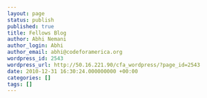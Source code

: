 ```yaml
---
layout: page
status: publish
published: true
title: Fellows Blog
author: Abhi Nemani
author_login: Abhi
author_email: abhi@codeforamerica.org
wordpress_id: 2543
wordpress_url: http://50.16.221.90/cfa_wordpress/?page_id=2543
date: 2010-12-31 16:30:24.000000000 +00:00
categories: []
tags: []
---
```


